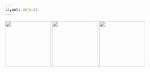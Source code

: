 ```yaml
---
layout: default
---
```


<img src="/images/bear1.png"  width="150" height="150">
<img src="/images/bear2.png"  width="150" height="150">
<img src="/images/bearr.png"  width="150" height="150">
